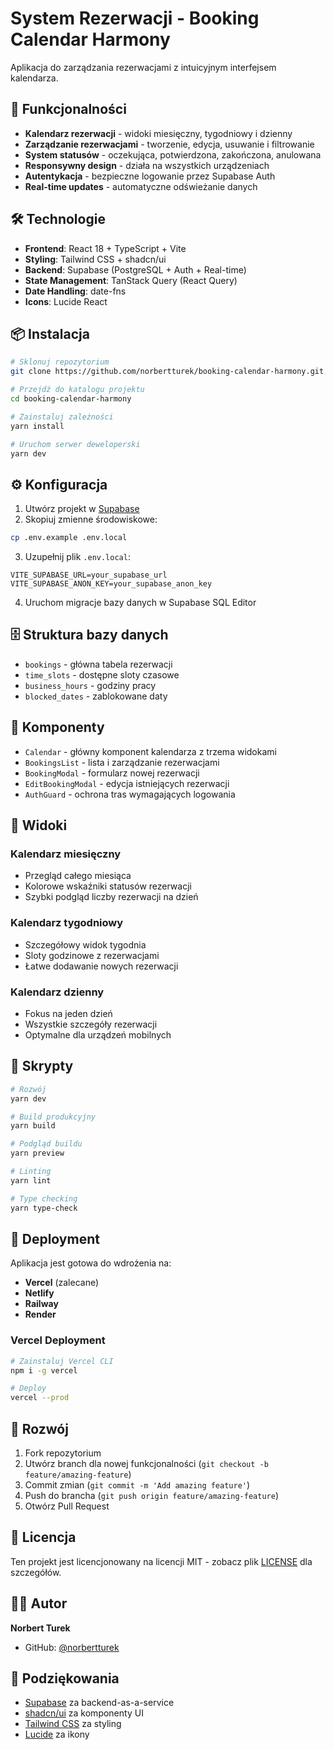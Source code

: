 # System Rezerwacji - Booking Calendar Harmony

Aplikacja do zarządzania rezerwacjami z intuicyjnym interfejsem kalendarza.

## 🚀 Funkcjonalności

- **Kalendarz rezerwacji** - widoki miesięczny, tygodniowy i dzienny
- **Zarządzanie rezerwacjami** - tworzenie, edycja, usuwanie i filtrowanie
- **System statusów** - oczekująca, potwierdzona, zakończona, anulowana
- **Responsywny design** - działa na wszystkich urządzeniach
- **Autentykacja** - bezpieczne logowanie przez Supabase Auth
- **Real-time updates** - automatyczne odświeżanie danych

## 🛠️ Technologie

- **Frontend**: React 18 + TypeScript + Vite
- **Styling**: Tailwind CSS + shadcn/ui
- **Backend**: Supabase (PostgreSQL + Auth + Real-time)
- **State Management**: TanStack Query (React Query)
- **Date Handling**: date-fns
- **Icons**: Lucide React

## 📦 Instalacja

```bash
# Sklonuj repozytorium
git clone https://github.com/norbertturek/booking-calendar-harmony.git

# Przejdź do katalogu projektu
cd booking-calendar-harmony

# Zainstaluj zależności
yarn install

# Uruchom serwer deweloperski
yarn dev
```

## ⚙️ Konfiguracja

1. Utwórz projekt w [Supabase](https://supabase.com)
2. Skopiuj zmienne środowiskowe:

```bash
cp .env.example .env.local
```

3. Uzupełnij plik `.env.local`:

```env
VITE_SUPABASE_URL=your_supabase_url
VITE_SUPABASE_ANON_KEY=your_supabase_anon_key
```

4. Uruchom migracje bazy danych w Supabase SQL Editor

## 🗄️ Struktura bazy danych

- `bookings` - główna tabela rezerwacji
- `time_slots` - dostępne sloty czasowe
- `business_hours` - godziny pracy
- `blocked_dates` - zablokowane daty

## 🎨 Komponenty

- `Calendar` - główny komponent kalendarza z trzema widokami
- `BookingsList` - lista i zarządzanie rezerwacjami
- `BookingModal` - formularz nowej rezerwacji
- `EditBookingModal` - edycja istniejących rezerwacji
- `AuthGuard` - ochrona tras wymagających logowania

## 📱 Widoki

### Kalendarz miesięczny
- Przegląd całego miesiąca
- Kolorowe wskaźniki statusów rezerwacji
- Szybki podgląd liczby rezerwacji na dzień

### Kalendarz tygodniowy
- Szczegółowy widok tygodnia
- Sloty godzinowe z rezerwacjami
- Łatwe dodawanie nowych rezerwacji

### Kalendarz dzienny
- Fokus na jeden dzień
- Wszystkie szczegóły rezerwacji
- Optymalne dla urządzeń mobilnych

## 🔧 Skrypty

```bash
# Rozwój
yarn dev

# Build produkcyjny
yarn build

# Podgląd buildu
yarn preview

# Linting
yarn lint

# Type checking
yarn type-check
```

## 🚀 Deployment

Aplikacja jest gotowa do wdrożenia na:

- **Vercel** (zalecane)
- **Netlify** 
- **Railway**
- **Render**

### Vercel Deployment

```bash
# Zainstaluj Vercel CLI
npm i -g vercel

# Deploy
vercel --prod
```

## 🤝 Rozwój

1. Fork repozytorium
2. Utwórz branch dla nowej funkcjonalności (`git checkout -b feature/amazing-feature`)
3. Commit zmian (`git commit -m 'Add amazing feature'`)
4. Push do brancha (`git push origin feature/amazing-feature`)
5. Otwórz Pull Request

## 📄 Licencja

Ten projekt jest licencjonowany na licencji MIT - zobacz plik [LICENSE](LICENSE) dla szczegółów.

## 👨‍💻 Autor

**Norbert Turek**
- GitHub: [@norbertturek](https://github.com/norbertturek)

## 🙏 Podziękowania

- [Supabase](https://supabase.com) za backend-as-a-service
- [shadcn/ui](https://ui.shadcn.com) za komponenty UI
- [Tailwind CSS](https://tailwindcss.com) za styling
- [Lucide](https://lucide.dev) za ikony

